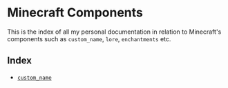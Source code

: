 # Minecraft Components

This is the index of all my personal documentation in relation to Minecraft's components such as `custom_name`, `lore`, `enchantments` etc.

## Index

- [`custom_name`](tutorials/custom_name.md)